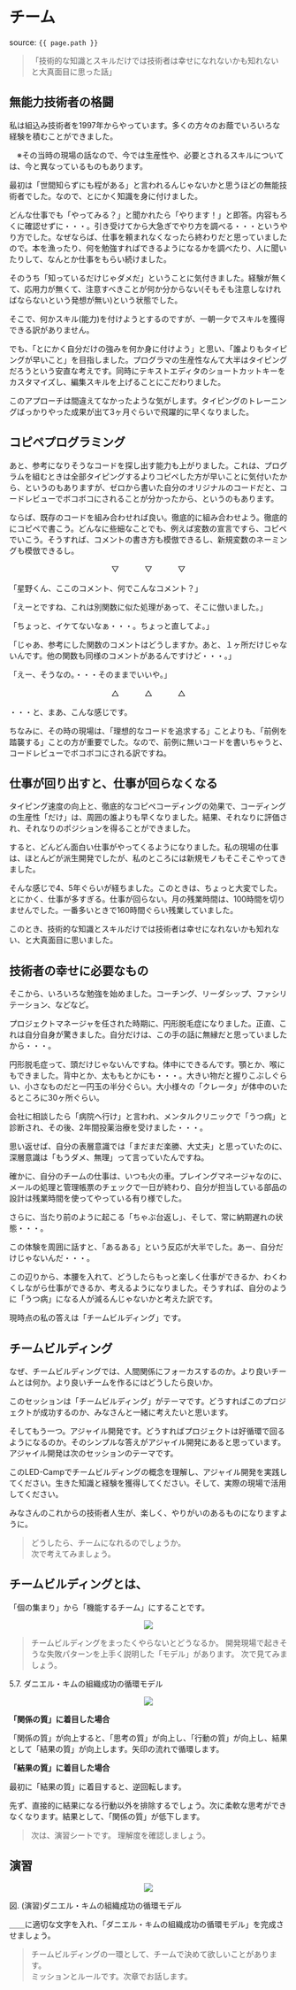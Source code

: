 # チーム
source: `{{ page.path }}`

> 「技術的な知識とスキルだけでは技術者は幸せになれないかも知れない  
> と大真面目に思った話」


## 無能力技術者の格闘
私は組込み技術者を1997年からやっています。多くの方々のお蔭でいろいろな経験を積むことができました。

　※その当時の現場の話なので、今では生産性や、必要とされるスキルについては、今と異なっているものもあります。

最初は「世間知らずにも程がある」と言われるんじゃないかと思うほどの無能技術者でした。なので、とにかく知識を身に付けました。

どんな仕事でも「やってみる？」と聞かれたら「やります！」と即答。内容もろくに確認せずに・・・。引き受けてから大急ぎでやり方を調べる・・・というやり方でした。なぜならば、仕事を頼まれなくなったら終わりだと思っていましたので。本を漁ったり、何を勉強すればできるようになるかを調べたり、人に聞いたりして、なんとか仕事をもらい続けました。

そのうち「知っているだけじゃダメだ」ということに気付きました。経験が無くて、応用力が無くて、注意すべきことが何か分からない(そもそも注意しなければならないという発想が無い)という状態でした。

そこで、何かスキル(能力)を付けようとするのですが、一朝一夕でスキルを獲得できる訳がありません。

でも、「とにかく自分だけの強みを何か身に付けよう」と思い、「誰よりもタイピングが早いこと」を目指しました。プログラマの生産性なんて大半はタイピングだろうという安直な考えです。同時にテキストエディタのショートカットキーをカスタマイズし、編集スキルを上げることにこだわりました。

このアプローチは間違えてなかったような気がします。タイピングのトレーニングばっかりやった成果が出て3ヶ月ぐらいで飛躍的に早くなりました。



## コピペプログラミング
あと、参考になりそうなコードを探し出す能力も上がりました。これは、プログラムを組むときは全部タイピングするよりコピペした方が早いことに気付いたから、というのもありますが、ゼロから書いた自分のオリジナルのコードだと、コードレビューでボコボコにされることが分かったから、というのもあります。

ならば、既存のコードを組み合わせれば良い。徹底的に組み合わせよう。徹底的にコピペで書こう。どんなに些細なことでも、例えば変数の宣言ですら、コピペでいこう。そうすれば、コメントの書き方も模倣できるし、新規変数のネーミングも模倣できるし。

<center>▽　　　 ▽　　　 ▽</center>

「星野くん、ここのコメント、何でこんなコメント？」

「えーとですね、これは別関数に似た処理があって、そこに倣いました。」

「ちょっと、イケてないなぁ・・・。ちょっと直してよ。」

「じゃあ、参考にした関数のコメントはどうしますか。あと、１ヶ所だけじゃないんです。他の関数も同様のコメントがあるんですけど・・・。」

「えー、そうなの。・・・そのままでいいや。」

<center>△　　　 △　　　 △</center>

・・・と、まあ、こんな感じです。

ちなみに、その時の現場は、「理想的なコードを追求する」ことよりも、「前例を踏襲する」ことの方が重要でした。なので、前例に無いコードを書いちゃうと、コードレビューでボコボコにされる訳ですね。



## 仕事が回り出すと、仕事が回らなくなる
タイピング速度の向上と、徹底的なコピペコーディングの効果で、コーディングの生産性「だけ」は、周囲の誰よりも早くなりました。結果、それなりに評価され、それなりのポジションを得ることができました。

すると、どんどん面白い仕事がやってくるようになりました。私の現場の仕事は、ほとんどが派生開発でしたが、私のところには新規モノもそこそこやってきました。

そんな感じで4、5年ぐらいが経ちました。このときは、ちょっと大変でした。とにかく、仕事が多すぎる。仕事が回らない。月の残業時間は、100時間を切りませんでした。一番多いときで160時間ぐらい残業していました。

このとき、技術的な知識とスキルだけでは技術者は幸せになれないかも知れない、と大真面目に思いました。


## 技術者の幸せに必要なもの
そこから、いろいろな勉強を始めました。コーチング、リーダシップ、ファシリテーション、などなど。

プロジェクトマネージャを任された時期に、円形脱毛症になりました。正直、これは自分自身が驚きました。自分だけは、この手の話に無縁だと思っていましたから・・・。

円形脱毛症って、頭だけじゃないんですね。体中にできるんです。顎とか、喉にもできました。背中とか、太ももとかにも・・・。大きい物だと握りこぶしぐらい、小さなものだと一円玉の半分ぐらい。大小様々の「クレータ」が体中のいたるところに30ヶ所ぐらい。

会社に相談したら「病院へ行け」と言われ、メンタルクリニックで「うつ病」と診断され、その後、2年間投薬治療を受けました・・・。

思い返せば、自分の表層意識では「まだまだ楽勝、大丈夫」と思っていたのに、深層意識は「もうダメ、無理」って言っていたんですね。

確かに、自分のチームの仕事は、いつも火の車。プレイングマネージャなのに、メールの処理と管理帳票のチェックで一日が終わり、自分が担当している部品の設計は残業時間を使ってやっている有り様でした。

さらに、当たり前のように起こる「ちゃぶ台返し」、そして、常に納期遅れの状態・・・。

この体験を周囲に話すと、「あるある」という反応が大半でした。あー、自分だけじゃないんだ・・・。

この辺りから、本腰を入れて、どうしたらもっと楽しく仕事ができるか、わくわくしながら仕事ができるか、考えるようになりました。そうすれば、自分のように「うつ病」になる人が減るんじゃないかと考えた訳です。

現時点の私の答えは「チームビルディング」です。


## チームビルディング
なぜ、チームビルディングでは、人間関係にフォーカスするのか。より良いチームとは何か。より良いチームを作るにはどうしたら良いか。

このセッションは「チームビルディング」がテーマです。どうすればこのプロジェクトが成功するのか、みなさんと一緒に考えたいと思います。

そしてもう一つ。アジャイル開発です。どうすればプロジェクトは好循環で回るようになるのか。そのシンプルな答えがアジャイル開発にあると思っています。アジャイル開発は次のセッションのテーマです。

このLED-Campでチームビルディングの概念を理解し、アジャイル開発を実践してください。生きた知識と経験を獲得してください。そして、実際の現場で活用してください。

みなさんのこれからの技術者人生が、楽しく、やりがいのあるものになりますように。


> どうしたら、チームになれるのでしょうか。  
> 次で考えてみましょう。

## チームビルディングとは、
「個の集まり」から「機能するチーム」にすることです。

<center>
<img src="pic/02.png">
</center>


> チームビルディングをまったくやらないとどうなるか。
> 開発現場で起きそうな失敗パターンを上手く説明した「モデル」があります。
> 次で見てみましょう。


5.7. ダニエル・キムの組織成功の循環モデル

<center>
<img src="pic/03.png">
</center>

**「関係の質」に着目した場合**

「関係の質」が向上すると、「思考の質」が向上し、「行動の質」が向上し、結果として「結果の質」が向上します。矢印の流れで循環します。

**「結果の質」に着目した場合**

最初に「結果の質」に着目すると、逆回転します。

先ず、直接的に結果になる行動以外を排除するでしょう。次に柔軟な思考ができなくなります。結果として、「関係の質」が低下します。

> 次は、演習シートです。
> 理解度を確認しましょう。


## 演習

<center>
<img src="pic/04.png">
</center>

図. (演習)ダニエル・キムの組織成功の循環モデル

＿＿に適切な文字を入れ、「ダニエル・キムの組織成功の循環モデル」を完成させましょう。


> チームビルディングの一環として、チームで決めて欲しいことがあります。  
> ミッションとルールです。次章でお話します。